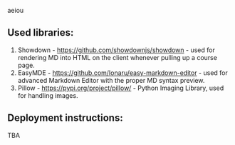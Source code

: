 aeiou

## Used libraries:
1. Showdown - https://github.com/showdownjs/showdown - used for rendering MD into HTML on the client whenever pulling up a course page.
2. EasyMDE - https://github.com/Ionaru/easy-markdown-editor - used for advanced Markdown Editor with the proper MD syntax preview.
3. Pillow - https://pypi.org/project/pillow/ - Python Imaging Library, used for handling images.

## Deployment instructions:

TBA